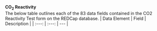 **CO<sub>2</sub> Reactivity**
<br> The below table outlines each of the 83 data fields contained in the CO2 Reactivity Test form on the REDCap database.
| Data Element | Field | Description |
| :---: | :---: | --- |
